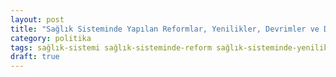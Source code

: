 ```yaml
---
layout: post
title: "Sağlık Sisteminde Yapılan Reformlar, Yenilikler, Devrimler ve Daha Neler Neler..."
category: politika
tags: sağlık-sistemi sağlık-sisteminde-reform sağlık-sisteminde-yenilik sağlık-sisteminde-devrim sağlıkta-yeni-dönem özel-hastane sağlık-ocağı
draft: true
---
```


